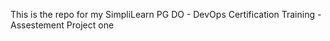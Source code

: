 This is the repo for my SimpliLearn PG DO - DevOps Certification Training - Assestement Project one

